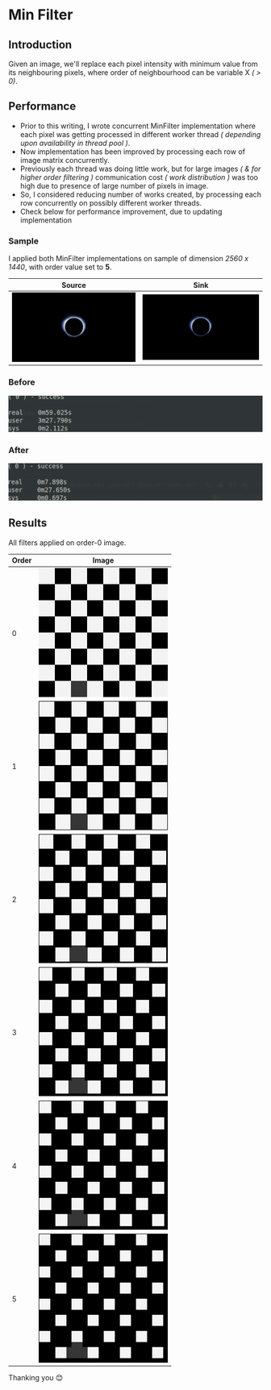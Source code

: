 # Min Filter

## Introduction

Given an image, we'll replace each pixel intensity with minimum value
from its neighbouring pixels, where order of neighbourhood can be variable X _( > 0)_.

## Performance

- Prior to this writing, I wrote concurrent MinFilter implementation where
each pixel was getting processed in different worker thread 
_( depending upon availability in thread pool )_.
- Now implementation has been improved by processing each row of image matrix concurrently.
- Previously each thread was doing little work, but for large images _( & for higher order filtering )_ 
communication cost _( work distribution )_ was too high due to presence of large number of pixels in image.
- So, I considered reducing number of works created, by processing each row concurrently on possibly different worker threads.
- Check below for performance improvement, due to updating implementation

### Sample

I applied both MinFilter implementations on sample of dimension _2560 x 1440_, with order value set to **5**.

Source | Sink
--- | ---
![moon](../examples/moon.jpg) | ![minFiltered](../examples/order_5_MinFiltered_2.jpg)

### Before

![performanceMinFilter_2](../examples/performanceMinFilter_2.png)

### After

![performanceMinFilter_1](../examples/performanceMinFilter_1.png)

## Results

All filters applied on order-0 image.

Order | Image
--- | ---
0 | ![sample_image](../examples/sample.jpg)
1 | ![order_1_MinFiltered](../examples/order_1_MinFiltered.jpg)
2 | ![order_2_MinFiltered](../examples/order_2_MinFiltered.jpg)
3 | ![order_3_MinFiltered](../examples/order_3_MinFiltered.jpg)
4 | ![order_4_MinFiltered](../examples/order_4_MinFiltered.jpg)
5 | ![order_5_MinFiltered](../examples/order_5_MinFiltered.jpg)


Thanking you :blush:
